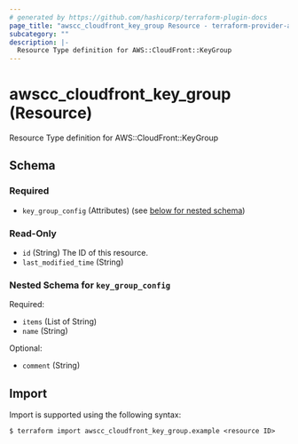 ```yaml
---
# generated by https://github.com/hashicorp/terraform-plugin-docs
page_title: "awscc_cloudfront_key_group Resource - terraform-provider-awscc"
subcategory: ""
description: |-
  Resource Type definition for AWS::CloudFront::KeyGroup
---
```


# awscc_cloudfront_key_group (Resource)

Resource Type definition for AWS::CloudFront::KeyGroup



<!-- schema generated by tfplugindocs -->
## Schema

### Required

- `key_group_config` (Attributes) (see [below for nested schema](#nestedatt--key_group_config))

### Read-Only

- `id` (String) The ID of this resource.
- `last_modified_time` (String)

<a id="nestedatt--key_group_config"></a>
### Nested Schema for `key_group_config`

Required:

- `items` (List of String)
- `name` (String)

Optional:

- `comment` (String)

## Import

Import is supported using the following syntax:

```shell
$ terraform import awscc_cloudfront_key_group.example <resource ID>
```

